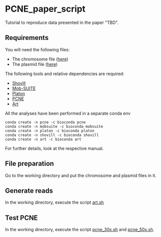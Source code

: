 # PCNE_paper_script
Tutorial to reproduce data presented in the paper "TBD". 

## Requirements
You will need the following files:
* The chromosome file ([here](./data/chromosome/))
* The plasmid file ([here](./data/plasmid/))

The following tools and relative dependencies are required:
* [Shovill](https://github.com/tseemann/shovill)
* [Mob-SUITE](https://github.com/phac-nml/mob-suite)
* [Platon](https://github.com/oschwengers/platon)
* [PCNE](https://github.com/riccabolla/PCNE)
* [Art](https://www.niehs.nih.gov/research/resources/software/biostatistics/art)

All the analyses have been performed in a separate conda env
```
conda create -n pcne -c bioconda pcne
conda create -n mobsuite -c bioconda mobsuite
conda create -n platon -c bioconda platon
conda create -n shovill -c bioconda shovill
conda create -n art -c bioconda art
```
For further details, look at the respective manual.

## File preparation
Go to the working directory and put the chromosome and plasmid files in it.

## Generate reads
In the working directory, execute the script [art.sh](./Script/art.sh)

## Test PCNE
In the working directory, execute the script [pcne_30x.sh](./Script/pcne_30x.sh) and [pcne_50x.sh](./Script/pcne_50x.sh). 




